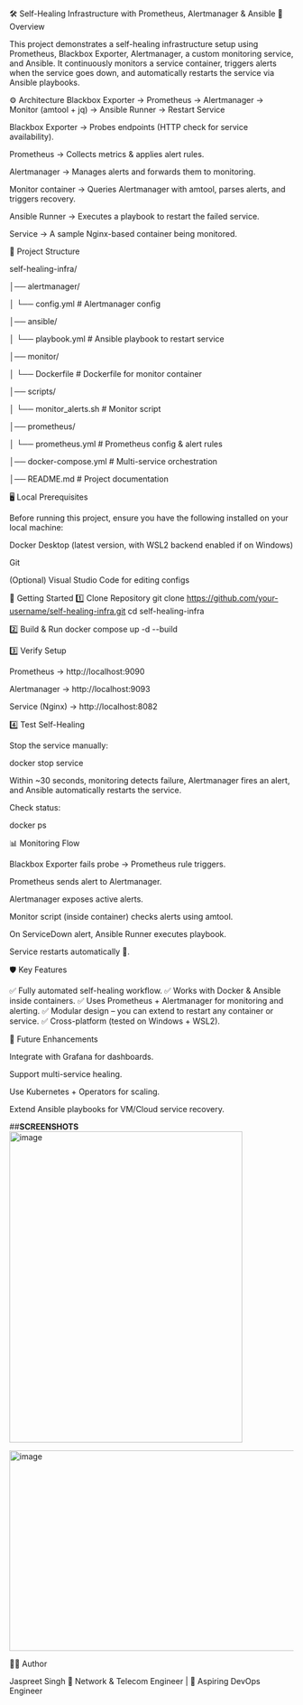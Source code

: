 🛠️ Self-Healing Infrastructure with Prometheus, Alertmanager & Ansible
📌 Overview

This project demonstrates a self-healing infrastructure setup using Prometheus, Blackbox Exporter, Alertmanager, a custom monitoring service, and Ansible.
It continuously monitors a service container, triggers alerts when the service goes down, and automatically restarts the service via Ansible playbooks.

⚙️ Architecture
Blackbox Exporter → Prometheus → Alertmanager → Monitor (amtool + jq) → Ansible Runner → Restart Service


Blackbox Exporter → Probes endpoints (HTTP check for service availability).

Prometheus → Collects metrics & applies alert rules.

Alertmanager → Manages alerts and forwards them to monitoring.

Monitor container → Queries Alertmanager with amtool, parses alerts, and triggers recovery.

Ansible Runner → Executes a playbook to restart the failed service.

Service → A sample Nginx-based container being monitored.

📂 Project Structure

self-healing-infra/

│── alertmanager/

│   └── config.yml               # Alertmanager config

│── ansible/

│   └── playbook.yml             # Ansible playbook to restart service

│── monitor/

│   └── Dockerfile               # Dockerfile for monitor container

│── scripts/

│   └── monitor_alerts.sh        # Monitor script

│── prometheus/

│   └── prometheus.yml           # Prometheus config & alert rules

│── docker-compose.yml           # Multi-service orchestration

│── README.md                    # Project documentation

🖥️ Local Prerequisites

Before running this project, ensure you have the following installed on your local machine:

Docker Desktop
 (latest version, with WSL2 backend enabled if on Windows)

Git

(Optional) Visual Studio Code
 for editing configs

🚀 Getting Started
1️⃣ Clone Repository
git clone https://github.com/your-username/self-healing-infra.git
cd self-healing-infra

2️⃣ Build & Run
docker compose up -d --build

3️⃣ Verify Setup

Prometheus → http://localhost:9090

Alertmanager → http://localhost:9093

Service (Nginx) → http://localhost:8082

4️⃣ Test Self-Healing

Stop the service manually:

docker stop service


Within ~30 seconds, monitoring detects failure, Alertmanager fires an alert, and Ansible automatically restarts the service.

Check status:

docker ps

📊 Monitoring Flow

Blackbox Exporter fails probe → Prometheus rule triggers.

Prometheus sends alert to Alertmanager.

Alertmanager exposes active alerts.

Monitor script (inside container) checks alerts using amtool.

On ServiceDown alert, Ansible Runner executes playbook.

Service restarts automatically 🎉.

🛡️ Key Features

✅ Fully automated self-healing workflow.
✅ Works with Docker & Ansible inside containers.
✅ Uses Prometheus + Alertmanager for monitoring and alerting.
✅ Modular design – you can extend to restart any container or service.
✅ Cross-platform (tested on Windows + WSL2).

🔮 Future Enhancements

Integrate with Grafana for dashboards.

Support multi-service healing.

Use Kubernetes + Operators for scaling.

Extend Ansible playbooks for VM/Cloud service recovery.

##**SCREENSHOTS**
<img width="413" height="551" alt="image" src="https://github.com/user-attachments/assets/9deea508-af58-4a48-8021-f96930ac22d8" />

<img width="854" height="355" alt="image" src="https://github.com/user-attachments/assets/be1235df-6ce2-4e5c-aab6-debb3ae96701" />



👨‍💻 Author

Jaspreet Singh
💼 Network & Telecom Engineer | 🚀 Aspiring DevOps Engineer
